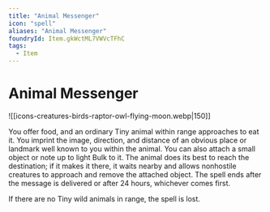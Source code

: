 ```yaml
---
title: "Animal Messenger"
icon: "spell"
aliases: "Animal Messenger"
foundryId: Item.gkWctML7VWVcTFhC
tags:
  - Item
---
```


# Animal Messenger
![[icons-creatures-birds-raptor-owl-flying-moon.webp|150]]

You offer food, and an ordinary Tiny animal within range approaches to eat it. You imprint the image, direction, and distance of an obvious place or landmark well known to you within the animal. You can also attach a small object or note up to light Bulk to it. The animal does its best to reach the destination; if it makes it there, it waits nearby and allows nonhostile creatures to approach and remove the attached object. The spell ends after the message is delivered or after 24 hours, whichever comes first.

If there are no Tiny wild animals in range, the spell is lost.
